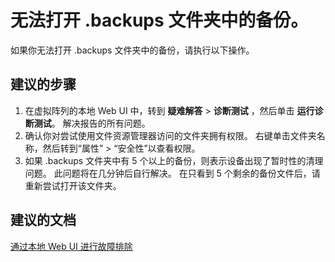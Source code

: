 <properties
    pageTitle="I can’t open the backups in .backups folder."
    description="无法打开 .backups 文件夹中的备份。"
    service="microsoft.storsimple"
    resource="managers"
    authors="anbacker"
    displayOrder="8"
    selfHelpType="resource"
    supportTopicIds=""
    resourceTags="9000Or1200Series"
    productPesIds=""
    cloudEnvironments="public"
/>


# <a name="i-cant-open-the-backups-in-backups-folder"></a>无法打开 .backups 文件夹中的备份。
如果你无法打开 .backups 文件夹中的备份，请执行以下操作。


## <a name="recommended-steps"></a>**建议的步骤**
1. 在虚拟阵列的本地 Web UI 中，转到 **疑难解答** > **诊断测试** ，然后单击 **运行诊断测试**。 解决报告的所有问题。
2. 确认你对尝试使用文件资源管理器访问的文件夹拥有权限。 右键单击文件夹名称，然后转到“属性” > “安全性”以查看权限。
3. 如果 .backups 文件夹中有 5 个以上的备份，则表示设备出现了暂时性的清理问题。 此问题将在几分钟后自行解决。 在只看到 5 个剩余的备份文件后，请重新尝试打开该文件夹。


## <a name="recommended-documents"></a>**建议的文档**
[通过本地 Web UI 进行故障排除](https://aka.ms/storsimple-troubleshoot-diagnostics)

